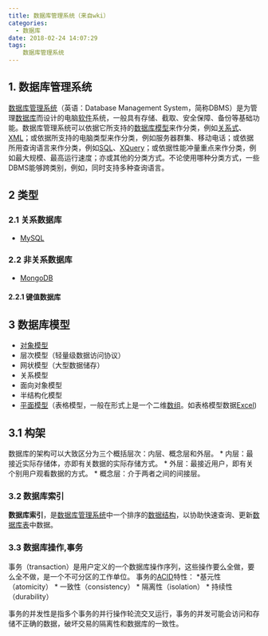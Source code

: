 ```yaml
---
title: 数据库管理系统（来自wki）
categories:
  - 数据库
date: 2018-02-24 14:07:29
tags:
	数据库管理系统
---
```


1\. 数据库管理系统
-----------

[数据库管理系统](https://zh.wikipedia.org/wiki/%E6%95%B0%E6%8D%AE%E5%BA%93%E7%AE%A1%E7%90%86%E7%B3%BB%E7%BB%9F)（英语：Database Management System，简称DBMS）是为管理[数据库](https://zh.wikipedia.org/wiki/%E8%B3%87%E6%96%99%E5%BA%AB)而设计的电脑[软件](https://zh.wikipedia.org/wiki/%E8%BB%9F%E9%AB%94)系统，一般具有存储、截取、安全保障、备份等基础功能。数据库管理系统可以依据它所支持的[数据库模型](https://zh.wikipedia.org/w/index.php?title=%E8%B3%87%E6%96%99%E5%BA%AB%E6%A8%A1%E5%9E%8B&action=edit&redlink=1)来作分类，例如[关系式](https://zh.wikipedia.org/wiki/%E9%97%9C%E8%81%AF%E6%A8%A1%E5%9E%8B)、[XML](https://zh.wikipedia.org/w/index.php?title=XML%E8%B3%87%E6%96%99%E5%BA%AB&action=edit&redlink=1)；或依据所支持的电脑类型来作分类，例如服务器群集、移动电话；或依据所用查询语言来作分类，例如[SQL](https://zh.wikipedia.org/wiki/SQL)、[XQuery](https://zh.wikipedia.org/w/index.php?title=XQuery&action=edit&redlink=1)；或依据性能冲量重点来作分类，例如最大规模、最高运行速度；亦或其他的分类方式。不论使用哪种分类方式，一些DBMS能够跨类别，例如，同时支持多种查询语言。

2 类型
----

### 2.1 关系数据库

*   [MySQL](https://zh.wikipedia.org/wiki/MySQL)

### 2.2 非关系数据库

*   [MongoDB](https://zh.wikipedia.org/wiki/MongoDB)

#### 2.2.1 键值数据库

3 数据库模型
-------

*   [对象模型](https://zh.wikipedia.org/w/index.php?title=%E7%89%A9%E4%BB%B6%E6%A8%A1%E5%9E%8B&action=edit&redlink=1)
*   层次模型（轻量级数据访问协议）
*   网状模型（大型数据储存）
*   关系模型
*   面向对象模型
*   半结构化模型
*   [平面模型](https://zh.wikipedia.org/w/index.php?title=%E5%B9%B3%E9%9D%A2%E6%A8%A1%E5%9E%8B&action=edit&redlink=1)（表格模型，一般在形式上是一个二维[数组](https://zh.wikipedia.org/wiki/%E6%95%B0%E7%BB%84)。如表格模型数据[Excel](https://zh.wikipedia.org/wiki/Excel))

3.1 构架
------

数据库的架构可以大致区分为三个概括层次：内层、概念层和外层。 \* 内层：最接近实际存储体，亦即有关数据的实际存储方式。 \* 外层：最接近用户，即有关个别用户观看数据的方式。 \* 概念层：介于两者之间的间接层。

### 3.2 数据库索引

**数据库索引**，是[数据库管理系统](https://zh.wikipedia.org/wiki/%E6%95%B0%E6%8D%AE%E5%BA%93%E7%AE%A1%E7%90%86%E7%B3%BB%E7%BB%9F)中一个排序的[数据结构](https://zh.wikipedia.org/wiki/%E6%95%B0%E6%8D%AE%E7%BB%93%E6%9E%84)，以协助快速查询、更新[数据库表](https://zh.wikipedia.org/wiki/%E6%95%B0%E6%8D%AE%E5%BA%93%E8%A1%A8)中数据。

### 3.3 数据库操作,事务

事务（transaction）是用户定义的一个数据库操作序列，这些操作要么全做，要么全不做，是一个不可分区的工作单位。 事务的[ACID](https://zh.wikipedia.org/wiki/ACID)特性： *基元性（atomicity） * 一致性（consistency） * 隔离性（isolation） * 持续性（durability）

事务的并发性是指多个事务的并行操作轮流交叉运行，事务的并发可能会访问和存储不正确的数据，破坏交易的隔离性和数据库的一致性。